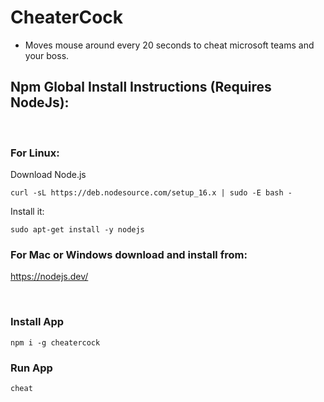 # CheaterCock

- Moves mouse around every 20 seconds to cheat microsoft teams and your boss.
  <br />

## Npm Global Install Instructions (Requires NodeJs):

  <br />

### For Linux:

Download Node.js

```
curl -sL https://deb.nodesource.com/setup_16.x | sudo -E bash -
```

Install it:

```
sudo apt-get install -y nodejs
```

### For Mac or Windows download and install from:

https://nodejs.dev/

<br />

### Install App

```
npm i -g cheatercock
```

### Run App

```
cheat
```
